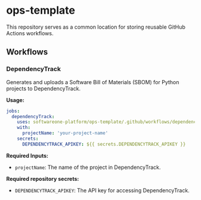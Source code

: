 # ops-template

This repository serves as a common location for storing reusable GitHub Actions workflows.

## Workflows

### DependencyTrack

Generates and uploads a Software Bill of Materials (SBOM) for Python projects to DependencyTrack.

**Usage:**
```yaml
jobs:
  dependencyTrack:
    uses: softwareone-platform/ops-template/.github/workflows/dependencyTrack.yml@main
    with:
      projectName: 'your-project-name'
    secrets:
      DEPENDENCYTRACK_APIKEY: ${{ secrets.DEPENDENCYTRACK_APIKEY }}
```

**Required Inputs:**
- `projectName`: The name of the project in DependencyTrack.

**Required repository secrets:**
- `DEPENDENCYTRACK_APIKEY`: The API key for accessing DependencyTrack.